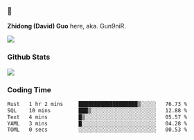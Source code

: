 ### 👋 

**Zhidong (David) Guo** here, aka. Gun9niR.

![](https://komarev.com/ghpvc/?username=Gun9niR&label=Total+Views)

### Github Stats

<img src="https://github-readme-stats.vercel.app/api?username=Gun9niR&count_private=true&show_icons=true&theme=vue-dark&hide_title=true">

### Coding Time

<!--START_SECTION:waka-->

```txt
Rust   1 hr 2 mins     ███████████████████▒░░░░░   76.73 %
SQL    10 mins         ███▒░░░░░░░░░░░░░░░░░░░░░   12.88 %
Text   4 mins          █▒░░░░░░░░░░░░░░░░░░░░░░░   05.57 %
YAML   3 mins          █░░░░░░░░░░░░░░░░░░░░░░░░   04.28 %
TOML   0 secs          ░░░░░░░░░░░░░░░░░░░░░░░░░   00.53 %
```

<!--END_SECTION:waka-->
